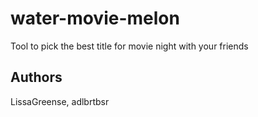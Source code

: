 # water-movie-melon
Tool to pick the best title for movie night with your friends
## Authors
LissaGreense, adlbrtbsr
